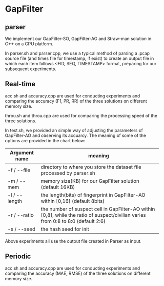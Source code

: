 # GapFilter

## parser

We implement our GapFilter-SO, GapFilter-AO and Straw-man solution in C++ on a CPU platform. 

In parser.sh and parser.cpp, we use a typical method of parsing a .pcap source file (and times file for timestamp, if exist) to create an output file in which each item follows <FID, SEQ, TIMESTAMP> format, preparing for our subsequent experiments.

## Real-time

acc.sh and accuracy.cpp are used for conducting experiments and comparing the accuracy (F1, PR, RR) of the three solutions on different memory size.

throu.sh and throu.cpp are used for comparing the processing speed of the three solutions.

In test.sh, we provided an simple way of adjusting the parameters of GapFilter-AO and observing its accuarcy. The meaning of some of the options are provided in the chart below: 

| Argument name      | meaning                                                               |
|--------------------|-----------------------------------------------------------------------|
| -f / --file        | directory to where you store the dataset file processed by parser.sh                             |
| -m / --mem       | memory size(KB) for our GapFilter solution (default 16KB)                                              |
| -l / --length       | the length(bits) of fingerprint in GapFilter-AO within [0,16] (default 8bits)                                           |
| -r / --ratio       | the number of suspect cell in  GapFilter-AO within [0,8], while the ratio of suspect/civilian varies from 0:8 to 8:0 (default 2:6)                           |
| -s / --seed        | the hash seed for init                                                   |

Above experiments all use the output file created in Parser as input.

## Periodic 

acc.sh and accuracy.cpp are used for conducting experiments and comparing the accuracy (MAE, RMSE) of the three solutions on different memory size.

